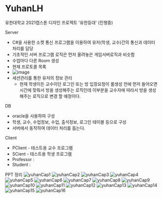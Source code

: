 # YuhanLH

유한대학교 2021캡스톤 디자인 프로젝트 '유한등대' (진행중)

Server
- C#을 사용한 소켓 통신 프로그램을 이용하여 유저(학생, 교수)간의 통신과 데이터 처리를 담당
- 기초적인 서버 프로그램 로직은 먼저 올려놓은 게임서버로직과 비슷함
- 수업마다 다른 Room 생성  
- 현재 프로토콜 목록
- ![image](https://user-images.githubusercontent.com/73861946/144662179-6dd8c2d7-97b5-4a3f-b908-06edbbcd9fb6.png)
- 세션관리를 통한 유저의 정보 관리
  * 현재 학생이든 교수이던 로그인 또는 방 입장요청이 룸생성 전에 먼저 들어오면 시간에 맞춰서 방을 생성해주는 로직인데 이부분을 교수자에 따라서 방을 생성해주는 로직으로 변경 할 예정이다.



DB
- oracle을 사용하여 구성
- 학생, 교수, 수업정보, 수업, 출석정보, 로그인 테이블 등으로 구성
- 서버에서 동작하여 데이터 처리를 돕는다.


Client
- PClient - 테스트용 교수 프로그램
- SCient - 테스트용 학생 프로그램
- Professor : 
- Student   :

PPT 정리
![yuhanCap1](https://user-images.githubusercontent.com/73861946/144713109-1ada90ec-c453-4b53-9f07-40a03d979d04.png)
![yuhanCap2](https://user-images.githubusercontent.com/73861946/144713111-deae79ed-c8d4-498a-9800-18f8e513ee47.png)
![yuhanCap3](https://user-images.githubusercontent.com/73861946/144713112-4e59818e-4727-40a7-99fa-c802879aaa63.png)
![yuhanCap4](https://user-images.githubusercontent.com/73861946/144713115-d11196db-23db-4253-b5c2-b2bf87391ff6.png)
![yuhanCap5](https://user-images.githubusercontent.com/73861946/144713117-c4fac784-1fcd-4af4-aac5-8e5b92d274a7.png)
![yuhanCap6](https://user-images.githubusercontent.com/73861946/144713180-98244aea-12f7-4dfa-b697-3c4f146549ac.png)
![yuhanCap7](https://user-images.githubusercontent.com/73861946/144713183-4e6fb48f-45c9-4bd2-86dd-cc0fbdf3cf20.png)
![yuhanCap8](https://user-images.githubusercontent.com/73861946/144713124-64062bf5-f9b2-489b-8db8-225b8a353f10.png)
![yuhanCap9](https://user-images.githubusercontent.com/73861946/144713132-d52b3f30-1741-400c-8f61-f2067204237f.png)
![yuhanCap10](https://user-images.githubusercontent.com/73861946/144713133-b8ac0a11-67e8-4b41-94a0-2560a14afed5.png)
![yuhanCap11](https://user-images.githubusercontent.com/73861946/144713137-6e266d23-7720-4865-a6b6-f1adcbd01b79.png)
![yuhanCap12](https://user-images.githubusercontent.com/73861946/144713138-76bb9386-ac7e-44d0-b081-7cc1a74db72d.png)
![yuhanCap13](https://user-images.githubusercontent.com/73861946/144713139-944ca13e-65a1-4a44-b5e5-6b9d9dde93a1.png)
![yuhanCap14](https://user-images.githubusercontent.com/73861946/144713140-d8a1ee14-e580-4bba-ad73-9aa4b5641103.png)
![yuhanCap15](https://user-images.githubusercontent.com/73861946/144713142-5592309f-e437-4297-8e5d-f49fd1589da7.png)
![yuhanCap16](https://user-images.githubusercontent.com/73861946/144713143-520915c5-b073-4f9f-af1f-424dc1367d40.png)
















